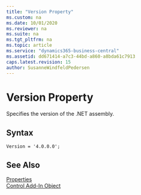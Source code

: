 ```yaml
---
title: "Version Property"
ms.custom: na
ms.date: 10/01/2020
ms.reviewer: na
ms.suite: na
ms.tgt_pltfrm: na
ms.topic: article
ms.service: "dynamics365-business-central"
ms.assetid: dd671414-a7c3-44bd-a860-a8bda61c7913
caps.latest.revision: 15
author: SusanneWindfeldPedersen
---
```


# Version Property

Specifies the version of the .NET assembly.

## Syntax

```AL
Version = '4.0.0.0';
```

## See Also  

[Properties](devenv-properties.md)       
[Control Add-In Object](../devenv-control-addin-object.md)   
 